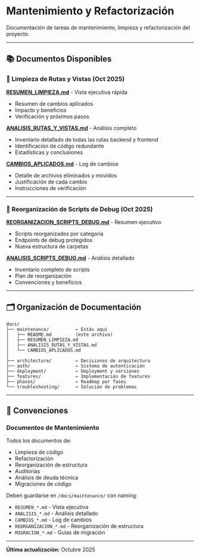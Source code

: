 # Mantenimiento y Refactorización

Documentación de tareas de mantenimiento, limpieza y refactorización del proyecto.

---

## 📚 Documentos Disponibles

### 🧹 Limpieza de Rutas y Vistas (Oct 2025)

**[RESUMEN_LIMPIEZA.md](./RESUMEN_LIMPIEZA.md)** - Vista ejecutiva rápida
- Resumen de cambios aplicados
- Impacto y beneficios
- Verificación y próximos pasos

**[ANALISIS_RUTAS_Y_VISTAS.md](./ANALISIS_RUTAS_Y_VISTAS.md)** - Análisis completo
- Inventario detallado de todas las rutas backend y frontend
- Identificación de código redundante
- Estadísticas y conclusiones

**[CAMBIOS_APLICADOS.md](./CAMBIOS_APLICADOS.md)** - Log de cambios
- Detalle de archivos eliminados y movidos
- Justificación de cada cambio
- Instrucciones de verificación

---

### 🔧 Reorganización de Scripts de Debug (Oct 2025)

**[REORGANIZACION_SCRIPTS_DEBUG.md](./REORGANIZACION_SCRIPTS_DEBUG.md)** - Resumen ejecutivo
- Scripts reorganizados por categoría
- Endpoints de debug protegidos
- Nueva estructura de carpetas

**[ANALISIS_SCRIPTS_DEBUG.md](./ANALISIS_SCRIPTS_DEBUG.md)** - Análisis detallado
- Inventario completo de scripts
- Plan de reorganización
- Convenciones y beneficios

---

## 🗂️ Organización de Documentación

```
docs/
├── maintenance/          ← Estás aquí
│   ├── README.md         (este archivo)
│   ├── RESUMEN_LIMPIEZA.md
│   ├── ANALISIS_RUTAS_Y_VISTAS.md
│   └── CAMBIOS_APLICADOS.md
│
├── architecture/         ← Decisiones de arquitectura
├── auth/                 ← Sistema de autenticación
├── deployment/           ← Deployment y versiones
├── features/             ← Implementación de features
├── phases/               ← Roadmap por fases
└── troubleshooting/      ← Solución de problemas
```

---

## 📝 Convenciones

### Documentos de Mantenimiento

Todos los documentos de:
- Limpieza de código
- Refactorización
- Reorganización de estructura
- Auditorías
- Análisis de deuda técnica
- Migraciones de código

Deben guardarse en `/docs/maintenance/` con naming:
- `RESUMEN_*.md` - Vista ejecutiva
- `ANALISIS_*.md` - Análisis detallado  
- `CAMBIOS_*.md` - Log de cambios
- `REORGANIZACION_*.md` - Reorganización de estructura
- `MIGRACION_*.md` - Guías de migración

---

**Última actualización:** Octubre 2025

